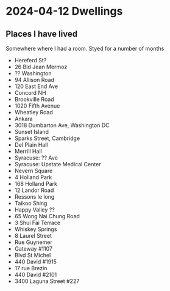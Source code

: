 # 2024-04-12 Dwellings

## Places I have lived

Somewhere where I had a room. Styed for a number of months

* Hereferd St?
* 26 Bld Jean Mermoz
* ?? Washington
* 94 Allison Road
* 120 East End Ave
* Concord NH
* Brookville Road
* 1020 Fifth Avenue
* Wheatley Road
* Ankara
* 3018 Dumbarton Ave, Washington DC
* Sunset Island
* Sparks Street, Cambridge
* Del Plain Hall
* Merrill Hall
* Syracuse: ??  Ave
* Syracuse: Upstate Medical Center
* Nevern Square
* 4 Holland Park
* 168 Holland Park
* 12 Landor Road
* Ressons le long
* Taikoo Shing
* Happy Valley ??
* 65 Wong Nai Chung Road
* 3 Shui Fai Terrace
* Whiskey Springs
* 8 Laurel Street
* Rue Guynemer
* Gateway #1107
* Blvd St Michel
* 440 David #1915
* 17 rue Brezin
* 440 David #2101
* 3400 Laguna Street #227

